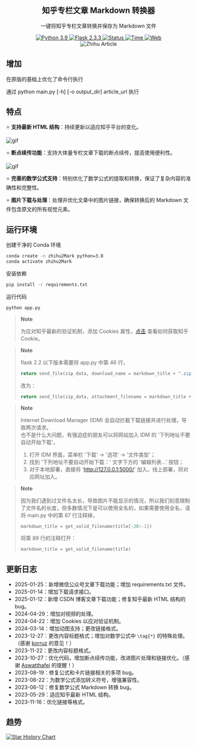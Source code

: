<div align="center">
  <h2>知乎专栏文章 Markdown 转换器</h2>
  <p>一键将知乎专栏文章转换并保存为 Markdown 文件</p>
  <a href="#">
    <img alt="Python 3.9" src="https://img.shields.io/badge/python-3.9-blue.svg" />
  </a>
  <a href="#">
    <img alt="Flask 2.3.3" src="https://img.shields.io/badge/flask-2.3.3-blue.svg" />
  </a>
  <a href="#">
    <img alt="Status" src="https://img.shields.io/badge/Status-Updating-green" />
  </a>
  <a href="#">
    <img alt="Time" src="https://img.shields.io/badge/更新时间-2025.01.15-green" />
  </a>
  <a href="http://8.130.108.230:5000/" target="_blank">
    <img alt="Web" src="https://img.shields.io/badge/演示网站-Web-red" />
  </a>
</div>

<div align="center">
  <img src="https://github.com/chenluda/zhihu-download/assets/45784833/2f23dc41-7a24-48ad-8480-71d106818830" alt="Zhihu Article">
</div>

## 增加

在原版的基础上优化了命令行执行

通过 python main.py [-h] [-o output_dir] article_url 执行
## 特点

⭐ **支持最新 HTML 结构**：持续更新以适应知乎平台的变化。

![gif](https://github.com/chenluda/zhihu-download/assets/45784833/849366a0-19ac-43ff-8f13-54aff24c7df3)

⭐ **断点续传功能**：支持大体量专栏文章下载的断点续传，提高使用便利性。

![gif](https://github.com/chenluda/zhihu-download/assets/45784833/9b4fd579-a492-4052-b5d8-0eb887af3a27)

⭐ **完善的数学公式支持**：特别优化了数学公式的提取和转换，保证了复杂内容的准确性和完整性。

⭐ **图片下载与处理**：处理并优化文章中的图片链接，确保转换后的 Markdown 文件包含原文的所有视觉元素。

## 运行环境

创建干净的 Conda 环境
```bash
conda create -n zhihu2Mark python=3.8
conda activate zhihu2Mark
```
安装依赖
```bash
pip install -r requirements.txt
```
运行代码
```bash
python app.py
```
> **Note**
>
> 为应对知乎最新的验证机制，添加 Cookies 属性，[点击](http://8.130.108.230:5000/get-cookies) 查看如何获取知乎 Cookie。

> **Note**
>
> flask 2.2 以下版本需要将 app.py 中第 46 行，
> ``` python
> return send_file(zip_data, download_name = markdown_title + ".zip", as_attachment=True)
> ```
> 改为：
> ``` python
> return send_file(zip_data, attachment_filename = markdown_title + ".zip", as_attachment=True)
> ```

> **Note**
>
> Internet Download Manager (IDM) 会自动拦截下载链接并进行处理，导致两次请求。  
> 也不是什么大问题，有强迫症的朋友可以将网站加入 IDM 的 '下列地址不要自动开始下载'。  
> 1. 打开 IDM 界面，菜单栏 '下载' -> '选项' -> '文件类型'；
> 2. 找到 '下列地址不要自动开始下载：' 文字下方的 '编辑列表...' 按钮；
> 3. 对于本地部署，直接将 'http://127.0.0.1:5000/' 加入。线上部署，将对应网址加入。

> **Note**
>
> 因为我们遇到过文件名太长，导致图片不能显示的情况，所以我们刻意限制了文件名的长度，但多数情况下是可以使用全名的，如果需要使用全名，请将 main.py 中的第 87 行注释掉，
> ``` python
> markdown_title = get_valid_filename(title[-20:-1])
> ```
> 将第 89 行的注释打开：
> ``` python
> markdown_title = get_valid_filename(title)
> ```

## 更新日志

* 2025-01-25：新增微信公众号文章下载功能；增加 requirements.txt 文件。
* 2025-01-14：增加下载请求接口。
* 2025-01-12：新增 CSDN 博客文章下载功能；修复知乎最新 HTML 结构的 bug。
* 2024-04-29：增加对视频的处理。
* 2024-04-22：增加 Cookies 以应对验证机制。
* 2024-03-14：增加动图支持；更改链接格式。
* 2023-12-27：更改内容标题格式；增加对数学公式中 `\tag{*}` 的特殊处理。（感谢 [korruz](https://github.com/korruz) 的意见！）
* 2023-11-22：更改内容标题格式。
* 2023-10-27：优化代码，增加断点续传功能，改进图片处理和链接优化。（感谢 [Aswatthafei](https://github.com/Aswatthafei) 的提醒！）
* 2023-08-19：修复公式和卡片链接相关的多项 bug。
* 2023-06-22：为数学公式添加转义符号，增强兼容性。
* 2023-06-12：修复数学公式 Markdown 转换 bug。
* 2023-05-29：适应知乎最新 HTML 结构。
* 2023-11-16：优化链接等格式。

## 趋势

[![Star History Chart](https://api.star-history.com/svg?repos=chenluda/zhihu-download&type=Date)](https://star-history.com/#chenluda/zhihu-download&Date)
